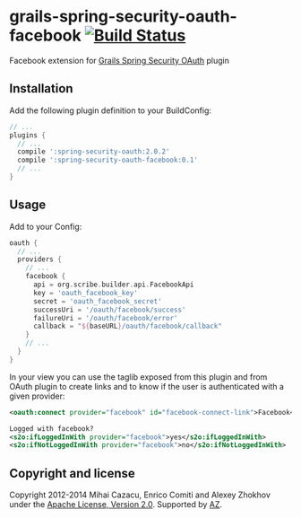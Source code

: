 grails-spring-security-oauth-facebook [![Build Status](https://api.travis-ci.org/donbeave/grails-spring-security-oauth-facebook.png?branch=master)](https://travis-ci.org/donbeave/grails-spring-security-oauth-facebook)
====================================

Facebook extension for [Grails Spring Security OAuth][spring-security-oauth-plugin] plugin

Installation
------------

Add the following plugin definition to your BuildConfig:
```groovy
// ...
plugins {
  // ...
  compile ':spring-security-oauth:2.0.2'
  compile ':spring-security-oauth-facebook:0.1'
  // ...
}
```

Usage
-----

Add to your Config:
```groovy
oauth {
  // ...
  providers {
    // ...
    facebook {
      api = org.scribe.builder.api.FacebookApi
      key = 'oauth_facebook_key'
      secret = 'oauth_facebook_secret'
      successUri = '/oauth/facebook/success'
      failureUri = '/oauth/facebook/error'
      callback = "${baseURL}/oauth/facebook/callback"
    }
    // ...
  }
}
```

In your view you can use the taglib exposed from this plugin and from OAuth plugin to create links and to know if the user is authenticated with a given provider:
```xml
<oauth:connect provider="facebook" id="facebook-connect-link">Facebook</oauth:connect>

Logged with facebook?
<s2o:ifLoggedInWith provider="facebook">yes</s2o:ifLoggedInWith>
<s2o:ifNotLoggedInWith provider="facebook">no</s2o:ifNotLoggedInWith>
```

Copyright and license
---------------------

Copyright 2012-2014 Mihai Cazacu, Enrico Comiti and Alexey Zhokhov under the [Apache License, Version 2.0](LICENSE). Supported by [AZ][zhokhov].

[zhokhov]: http://www.zhokhov.com
[spring-security-oauth-plugin]: https://github.com/enr/grails-spring-security-oauth
